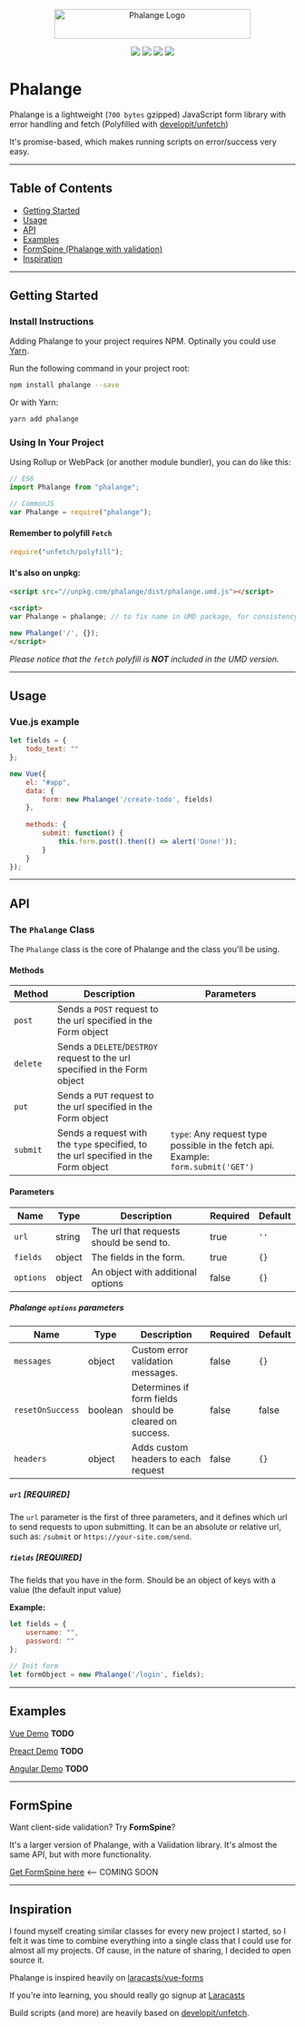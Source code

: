 <p align="center" style="text-align: center;">
<a href="http://lasserafn.github.io/phalange/"><img src="https://cdn.rawgit.com/LasseRafn/phalange/34b626b0/logo.svg" width="346" height="52" alt="Phalange Logo" /></a>
</p>

<p align="center" style="text-align: center;">
<a href="https://codecov.io/gh/LasseRafn/Phalange"><img src="https://img.shields.io/codecov/c/github/LasseRafn/Phalange.svg?style=flat-square" /></a>
<a href="https://travis-ci.org/LasseRafn/Phalange"><img src="https://img.shields.io/travis/LasseRafn/Phalange.svg?style=flat-square" /></a>
<a href="http://npmjs.com/package/phalange"><img src="https://img.shields.io/npm/v/phalange.svg?style=flat-square" /></a>
<a href="http://npmjs.com/package/phalange"><img src="https://img.shields.io/npm/dt/phalange.svg?style=flat-square" /></a>
</p>

# Phalange

Phalange is a lightweight (`700 bytes` gzipped) JavaScript form library with error handling and fetch (Polyfilled with [developit/unfetch](https://github.com/developit/unfetch))

It's promise-based, which makes running scripts on error/success very easy.

------------------------------------------------

## Table of Contents

* [Getting Started](#getting-started)
* [Usage](#usage)
* [API](#api)
* [Examples](#examples)
* [FormSpine (Phalange with validation)](#formspine)
* [Inspiration](#inspiration)

------------------------------------------------

## Getting Started

### Install Instructions

Adding Phalange to your project requires NPM. Optinally you could use [Yarn](https://yarnpkg.com).

Run the following command in your project root:
```bash
npm install phalange --save
```

Or with Yarn:
```bash
yarn add phalange
```

### Using In Your Project

Using Rollup or WebPack (or another module bundler), you can do like this: 
```js
// ES6
import Phalange from "phalange";

// CommonJS
var Phalange = require("phalange");
```

#### Remember to polyfill `Fetch`
```js
require("unfetch/polyfill");
```

#### It's also on unpkg:
```html
<script src="//unpkg.com/phalange/dist/phalange.umd.js"></script>

<script>
var Phalange = phalange; // to fix name in UMD package, for consistency.

new Phalange('/', {});
</script>
```
_Please notice that the `fetch` polyfill is **NOT** included in the UMD version._
 
------------------------------------------------

## Usage

### Vue.js example
```js
let fields = {
    todo_text: ""
};

new Vue({
    el: "#app",
    data: {
        form: new Phalange('/create-todo', fields)
    },
    
    methods: {
        submit: function() {
            this.form.post().then(() => alert('Done!'));
        }
    }
});
```

------------------------------------------------

## API

### The `Phalange` Class

The `Phalange` class is the core of Phalange and the class you'll be using.

#### Methods

| Method | Description | Parameters |
| ------ | ----------- | ---------- |
| `post` | Sends a `POST` request to the url specified in the Form object |  |
| `delete` | Sends a `DELETE`/`DESTROY` request to the url specified in the Form object |  |
| `put` | Sends a `PUT` request to the url specified in the Form object |  |
| `submit` | Sends a request with the `type` specified, to the url specified in the Form object | `type`: Any request type possible in the fetch api. Example: `form.submit('GET')` |

#### Parameters

| Name | Type | Description | Required | Default |
| ---- |----- | ----------- |--------- | ------- |
| `url` | string | The url that requests should be send to. | true | `''` |
| `fields` | object | The fields in the form. | true | `{}` |
| `options` | object | An object with additional options | false | `{}` |

##### Phalange `options` parameters

| Name | Type | Description | Required | Default |
| ---- |----- | ----------- |--------- | ------- |
| `messages` | object | Custom error validation messages. | false | `{}` |
| `resetOnSuccess` | boolean | Determines if form fields should be cleared on success. | false | false |
| `headers` | object | Adds custom headers to each request | false | `{}` |

##### `url` [REQUIRED]

The `url` parameter is the first of three parameters, and it defines which url to send requests to upon submitting. It can be an absolute or relative url, such as: `/submit` or `https://your-site.com/send`.

##### `fields` [REQUIRED]

The fields that you have in the form. Should be an object of keys with a value (the default input value)

**Example:**
```js
let fields = {
    username: "",
    password: ""
};

// Init form
let formObject = new Phalange('/login', fields);
```
------------------------------------------------

## Examples

[Vue Demo](http://codepen.io/LasseRafn/pen/RpJMLY/) **TODO**

[Preact Demo](http://codepen.io/LasseRafn/pen/qrKMgG/) **TODO**

[Angular Demo](http://codepen.io/LasseRafn/pen/qrKMgG/) **TODO**

------------------------------------------------

## FormSpine

Want client-side validation? Try **FormSpine**?

It's a larger version of Phalange, with a Validation library. It's almost the same API, but with more functionality.

[Get FormSpine here](#) <-- COMING SOON

------------------------------------------------

## Inspiration
I found myself creating similar classes for every new project I started, so I felt it was time to combine everything into a single class that I could use for almost all my projects. Of cause, in the nature of sharing, I decided to open source it.

Phalange is inspired heavily on [laracasts/vue-forms](https://github.com/laracasts/Vue-Forms)

If you're into learning, you should really go signup at [Laracasts](https://laracasts.com)

Build scripts (and more) are heavily based on [developit/unfetch](https://github.com/developit/unfetch). 
